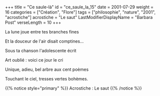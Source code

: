 +++
title = "Ce saule-là"
id = "ce_saule_la_15"
date = 2001-07-29
weight = 16
categories = ["Création", "Flore"]
tags = ["philosophie", "nature", "2001", "acrostiche"]
acrostiche = "Le saut"
LastModifierDisplayName = "Barbara Post"
verseLength = 10
+++

La lune joue entre tes branches fines

Et la douceur de l'air disait comptines...

Sous ta chanson l'adolescente écrit

Art oublié : voici ce jour le cri

Unique, adieu, bel arbre aux cent poèmes

Touchant le ciel, tresses vertes bohèmes.

{{% notice style="primary" %}}
Acrostiche : Le saut
{{% /notice %}}
